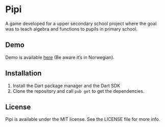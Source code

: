 # Pipi
A game developed for a upper secondary school project where the goal was to teach algebra and functions to pupils in primary school. 

## Demo
Demo is available [here](http://simengangstad.github.io/pipi/) (Be aware it’s in Norwegian).

## Installation
1. Install the Dart package manager and the Dart SDK
2. Clone the repository and call `pub get` to get the dependencies.  

## License
Pipi is available under the MIT license. See the LICENSE file for more info.